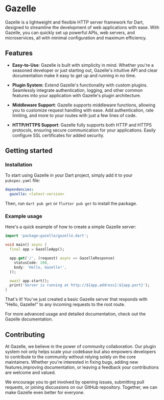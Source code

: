 # Gazelle

Gazelle is a lightweight and flexible HTTP server framework for Dart,
designed to streamline the development of web applications with ease.
With Gazelle, you can quickly set up powerful APIs, web servers, and
microservices, all with minimal configuration and maximum efficiency.

## Features

 - **Easy-to-Use**: Gazelle is built with simplicity in mind.
 Whether you're a seasoned developer or just starting out, Gazelle's intuitive
 API and clear documentation make it easy to get up and running in no time.

 - **Plugin System**: Extend Gazelle's functionality with custom plugins.
 Seamlessly integrate authentication, logging, and other common features into
 your application with Gazelle's plugin architecture.

 - **Middleware Support**: Gazelle supports middleware functions, allowing you to
 customize request handling with ease.
 Add authentication, rate limiting, and more to your routes with just a
 few lines of code.

 - **HTTP/HTTPS Support**: Gazelle fully supports both HTTP and HTTPS protocols,
 ensuring secure communication for your applications.
 Easily configure SSL certificates for added security.

## Getting started

### Installation

To start using Gazelle in your Dart project, simply add it to your `pubspec.yaml` file:
```yaml
dependencies:
  gazelle: <latest-version> 
```
Then, run `dart pub get` or `flutter pub get` to install the package.

### Example usage

Here's a quick example of how to create a simple Gazelle server:
```dart
import 'package:gazelle/gazelle.dart';

void main() async {
  final app = GazelleApp();

  app.get('/', (request) async => GazelleResponse(
    statusCode: 200,
    body: 'Hello, Gazelle!',
  ));

  await app.start();
  print('Server is running at http://${app.address}:${app.port}');
}
```
That's it! You've just created a basic Gazelle server that responds with "Hello, Gazelle!"
to any incoming requests to the root route.

For more advanced usage and detailed documentation, check out the Gazelle documentation.

## Contributing 

At Gazelle, we believe in the power of community collaboration.
Our plugin system not only helps scale your codebase but also empowers developers to
contribute to the community without relying solely on the core maintainers.
Whether you're interested in fixing bugs, adding new features,improving documentation, or leaving a feedback
your contributions are welcome and valued.

We encourage you to get involved by opening issues, submitting pull requests,
or joining discussions on our GitHub repository.
Together, we can make Gazelle even better for everyone.

